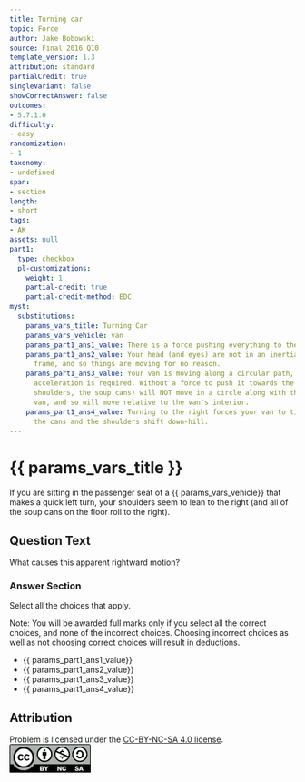```yaml
---
title: Turning car
topic: Force
author: Jake Bobowski
source: Final 2016 Q10
template_version: 1.3
attribution: standard
partialCredit: true
singleVariant: false
showCorrectAnswer: false
outcomes:
- 5.7.1.0
difficulty:
- easy
randomization:
- 1
taxonomy:
- undefined
span:
- section
length:
- short
tags:
- AK
assets: null
part1:
  type: checkbox
  pl-customizations:
    weight: 1
    partial-credit: true
    partial-credit-method: EDC
myst:
  substitutions:
    params_vars_title: Turning Car
    params_vars_vehicle: van
    params_part1_ans1_value: There is a force pushing everything to the right.
    params_part1_ans2_value: Your head (and eyes) are not in an inertial reference
      frame, and so things are moving for no reason.
    params_part1_ans3_value: Your van is moving along a circular path, and a centripetal
      acceleration is required. Without a force to push it towards the middle, objects(your
      shoulders, the soup cans) will NOT move in a circle along with the rest of the
      van, and so will move relative to the van's interior.
    params_part1_ans4_value: Turning to the right forces your van to tilt, and all
      the cans and the shoulders shift down-hill.
---
```

# {{ params_vars_title }}
If you are sitting in the passenger seat of a {{ params_vars_vehicle}} that makes a quick left turn, your shoulders seem to lean to the right (and all of the soup cans on the floor roll to the right).

## Question Text

What causes this apparent rightward motion?

### Answer Section

Select all the choices that apply.

Note: You will be awarded full marks only if you select all the correct choices, and none of the incorrect choices. Choosing incorrect choices as well as not choosing correct choices will result in deductions.

- {{ params_part1_ans1_value}}
- {{ params_part1_ans2_value}}
- {{ params_part1_ans3_value}}
- {{ params_part1_ans4_value}}

## Attribution

Problem is licensed under the [CC-BY-NC-SA 4.0 license](https://creativecommons.org/licenses/by-nc-sa/4.0/).<br> ![The Creative Commons 4.0 license requiring attribution-BY, non-commercial-NC, and share-alike-SA license.](https://raw.githubusercontent.com/firasm/bits/master/by-nc-sa.png)